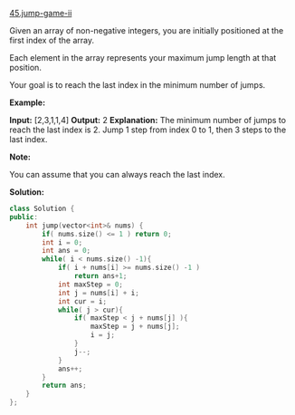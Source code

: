 [45.jump-game-ii](https://leetcode.com/problems/jump-game-ii/)  

Given an array of non-negative integers, you are initially positioned at the first index of the array.

Each element in the array represents your maximum jump length at that position.

Your goal is to reach the last index in the minimum number of jumps.

**Example:**

**Input:** \[2,3,1,1,4\]
**Output:** 2
**Explanation:** The minimum number of jumps to reach the last index is 2.
    Jump 1 step from index 0 to 1, then 3 steps to the last index.

**Note:**

You can assume that you can always reach the last index.  



**Solution:**  

```cpp
class Solution {
public:
    int jump(vector<int>& nums) {
        if( nums.size() <= 1 ) return 0;
        int i = 0;
        int ans = 0;
        while( i < nums.size() -1){
            if( i + nums[i] >= nums.size() -1 )
                return ans+1;
            int maxStep = 0;
            int j = nums[i] + i;
            int cur = i;
            while( j > cur){
                if( maxStep < j + nums[j] ){
                    maxStep = j + nums[j];
                    i = j;
                }
                j--;
            }
            ans++;
        }
        return ans;
    }
};
```
      